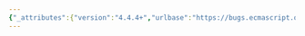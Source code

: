 ```yaml
---
{"_attributes":{"version":"4.4.4+","urlbase":"https://bugs.ecmascript.org/","maintainer":"dherman@mozilla.com"},"bug":{"bug_id":2142,"creation_ts":"2013-10-31 01:17:00 -0700","short_desc":"9.2.6  FunctionInitialise Abstract Operation: Unnecessary assignment to [[Strict]]","delta_ts":"2013-11-08 13:08:53 -0800","product":"Draft for 6th Edition","component":"technical issue","version":"Rev 20: October 28, 2013 Draft","rep_platform":"All","op_sys":"All","bug_status":"RESOLVED","resolution":"FIXED","priority":"Normal","bug_severity":"normal","everconfirmed":true,"reporter":{"uid":"andrebargull","name":"André Bargull"},"assigned_to":{"uid":"allen","name":"Allen Wirfs-Brock"},"long_desc":[{"commentid":6264,"comment_count":0,"who":{"uid":"andrebargull","name":"André Bargull"},"bug_when":"2013-10-31 01:17:51 -0700","thetext":"9.2.6  FunctionInitialise Abstract Operation, step 10:\n\n> 10.  Set the [[Strict]] internal data property of F to Strict.\n\nThis step can be removed, likely just missed when the \"Strict\" parameter was removed from FunctionInitialise."},{"commentid":6329,"comment_count":1,"who":{"uid":"allen","name":"Allen Wirfs-Brock"},"bug_when":"2013-11-01 11:55:46 -0700","thetext":"fixed in rev21 editor's draft"},{"commentid":6523,"comment_count":2,"who":{"uid":"allen","name":"Allen Wirfs-Brock"},"bug_when":"2013-11-08 13:08:53 -0800","thetext":"fixed in rev21 draft"}]}}
---
```

